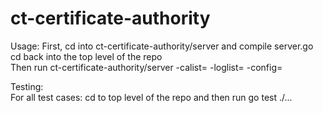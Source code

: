 # ct-certificate-authority

Usage: 
First, cd into ct-certificate-authority/server and compile server.go  
cd back into the top level of the repo  
Then run ct-certificate-authority/server -calist=<path to calist file> -loglist=<path to loglist file> -config=<path to config file>  

Testing:  
For all test cases: cd to top level of the repo and then run go test ./...  
